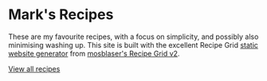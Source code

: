 # Mark's Recipes

These are my favourite recipes, with a focus on simplicity, and possibly also minimising washing up. This site is built with the excellent Recipe Grid [static website generator](https://mossblaser.github.io/recipe_grid/recipe_grid_site_command.html) from [mosblaser's Recipe Grid v2](https://github.com/mossblaser/recipe_grid).

<a href="." class="big-button">View all recipes</a>
